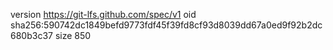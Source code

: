version https://git-lfs.github.com/spec/v1
oid sha256:590742dc1849befd9773fdf45f39fd8cf93d8039dd67a0ed9f92b2dc680b3c37
size 850
